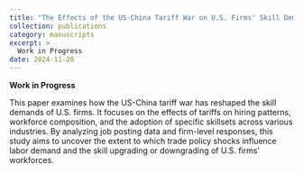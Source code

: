 ```yaml
---
title: "The Effects of the US-China Tariff War on U.S. Firms' Skill Demand."
collection: publications
category: manuscripts
excerpt: >
  Work in Progress
date: 2024-11-20
---
```


**Work in Progress**

This paper examines how the US-China tariff war has reshaped the skill demands of U.S. firms. It focuses on the effects of tariffs on hiring patterns, workforce composition, and the adoption of specific skillsets across various industries. By analyzing job posting data and firm-level responses, this study aims to uncover the extent to which trade policy shocks influence labor demand and the skill upgrading or downgrading of U.S. firms' workforces.
